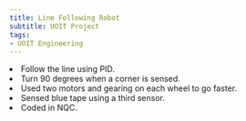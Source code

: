 ```yaml
---
title: Line Following Robot
subtitle: UOIT Project
tags:
- UOIT Engineering
---
```


<youtube-video id="92-BCrEdWko" />
</youtube-video

- Follow the line using PID.
- Turn 90 degrees when a corner is sensed.
- Used two motors and gearing on each wheel to go faster.
- Sensed blue tape using a third sensor.
- Coded in NQC.
